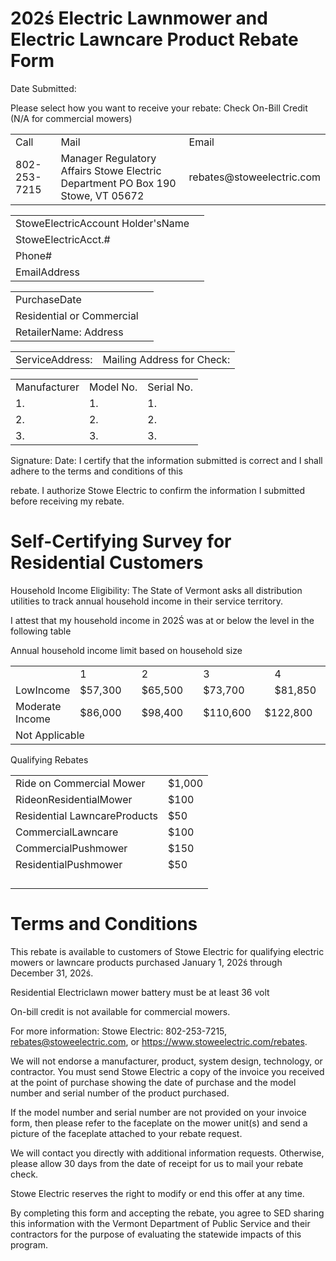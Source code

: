 # 202ś Electric Lawnmower and Electric Lawncare Product Rebate Form  

Date Submitted:  

Please select how you want to receive your rebate: Check On-Bill Credit (N/A for commercial mowers)  

<html><body><table><tr><td>Call</td><td>Mail</td><td>Email</td></tr><tr><td>802-253-7215</td><td>Manager Regulatory Affairs Stowe Electric Department PO Box 190 Stowe, VT 05672</td><td>rebates@stoweelectric.com</td></tr></table></body></html>  

<html><body><table><tr><td>StoweElectricAccount Holder'sName</td><td></td></tr><tr><td>StoweElectricAcct.#</td><td></td></tr><tr><td>Phone#</td><td></td></tr><tr><td>EmailAddress</td><td></td></tr></table></body></html>  

<html><body><table><tr><td>PurchaseDate</td><td></td></tr><tr><td>Residential or Commercial</td><td></td></tr><tr><td rowspan="2">RetailerName: Address</td><td></td></tr><tr><td></td></tr></table></body></html>  

<html><body><table><tr><td>ServiceAddress:</td><td>Mailing Address for Check:</td></tr></table></body></html>  

<html><body><table><tr><td>Manufacturer</td><td>Model No.</td><td>Serial No.</td></tr><tr><td>1.</td><td>1.</td><td>1.</td></tr><tr><td>2.</td><td>2.</td><td>2.</td></tr><tr><td>3.</td><td>3.</td><td>3.</td></tr></table></body></html>  

Signature: Date: I certify that the information submitted is correct and I shall adhere to the terms and conditions of this  

rebate. I authorize Stowe Electric to confirm the information I submitted before receiving my rebate.  

# Self-Certifying Survey for Residential Customers  

Household Income Eligibility: The State of Vermont asks all distribution utilities to track annual household income in their service territory.  

I attest that my household income in 202Ś was at or below the level in the following table  

Annual household income limit based on household size   


<html><body><table><tr><td></td><td colspan="2">1</td><td colspan="2">2</td><td colspan="3">3</td><td colspan="2">4</td><td colspan="2">5</td></tr><tr><td>LowIncome</td><td>$57,300</td><td></td><td>$65,500</td><td></td><td>$73,700</td><td></td><td></td><td>$81,850</td><td></td><td>$88,400</td><td></td></tr><tr><td>Moderate Income</td><td colspan="2">$86,000</td><td colspan="2">$98,400</td><td colspan="2">$110,600</td><td colspan="2">$122,800</td><td></td><td>$132,800</td><td colspan="2"></td></tr><tr><td colspan="8">Not Applicable</td><td colspan="3"></td><td colspan="2"></td></tr></table></body></html>  

Qualifying Rebates   


<html><body><table><tr><td>Ride on Commercial Mower</td><td>$1,000</td></tr><tr><td>RideonResidentialMower</td><td>$100</td></tr><tr><td>Residential LawncareProducts</td><td>$50</td></tr><tr><td>CommercialLawncare</td><td>$100</td></tr><tr><td>CommercialPushmower</td><td>$150</td></tr><tr><td>ResidentialPushmower</td><td>$50</td></tr><tr><td></td><td></td></tr><tr><td></td><td></td></tr><tr><td></td><td></td></tr><tr><td></td><td></td></tr></table></body></html>  

# Terms and Conditions  

This rebate is available to customers of Stowe Electric for qualifying electric mowers or lawncare products purchased January 1, 202ś through December 31, 202ś.  

Residential Electriclawn mower battery must be at least 36 volt  

On-bill credit is not available for commercial mowers.  

For more information: Stowe Electric: 802-253-7215, rebates@stoweelectric.com, or https://www.stoweelectric.com/rebates.  

We will not endorse a manufacturer, product, system design, technology, or contractor. You must send Stowe Electric a copy of the invoice you received at the point of purchase showing the date of purchase and the model number and serial number of the product purchased.  

If the model number and serial number are not provided on your invoice form, then please refer to the faceplate on the mower unit(s) and send a picture of the faceplate attached to your rebate request.  

We will contact you directly with additional information requests. Otherwise, please allow 30 days from the date of receipt for us to mail your rebate check.  

Stowe Electric reserves the right to modify or end this offer at any time.  

By completing this form and accepting the rebate, you agree to SED sharing this information with the Vermont Department of Public Service and their contractors for the purpose of evaluating the statewide impacts of this program.  